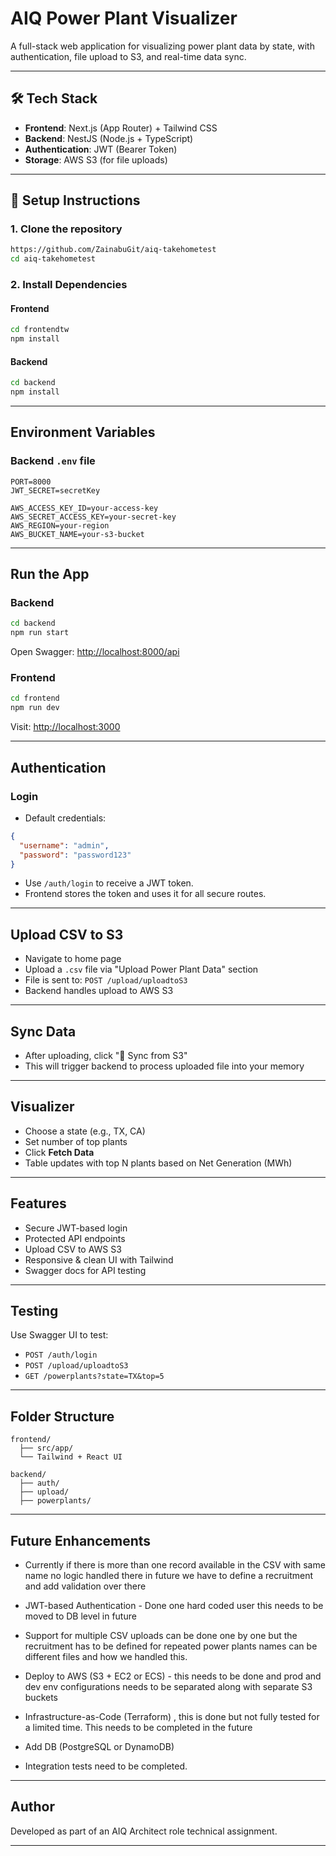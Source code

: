 #  AIQ Power Plant Visualizer

A full-stack web application for visualizing power plant data by state, with authentication, file upload to S3, and real-time data sync.

---

## 🛠 Tech Stack

* **Frontend**: Next.js (App Router) + Tailwind CSS
* **Backend**: NestJS (Node.js + TypeScript)
* **Authentication**: JWT (Bearer Token)
* **Storage**: AWS S3 (for file uploads)

---

## 🔧 Setup Instructions

### 1. Clone the repository

```bash
https://github.com/ZainabuGit/aiq-takehometest
cd aiq-takehometest
```

### 2. Install Dependencies

#### Frontend

```bash
cd frontendtw
npm install
```

#### Backend

```bash
cd backend
npm install
```

---

## Environment Variables

### Backend `.env` file

```
PORT=8000
JWT_SECRET=secretKey

AWS_ACCESS_KEY_ID=your-access-key
AWS_SECRET_ACCESS_KEY=your-secret-key
AWS_REGION=your-region
AWS_BUCKET_NAME=your-s3-bucket
```

---

## Run the App

###  Backend

```bash
cd backend
npm run start
```

Open Swagger: [http://localhost:8000/api](http://localhost:8000/api)

### Frontend

```bash
cd frontend
npm run dev
```

Visit: [http://localhost:3000](http://localhost:3000)

---

## Authentication

### Login

* Default credentials:

```json
{
  "username": "admin",
  "password": "password123"
}
```

* Use `/auth/login` to receive a JWT token.
* Frontend stores the token and uses it for all secure routes.

---

## Upload CSV to S3

* Navigate to home page
* Upload a `.csv` file via "Upload Power Plant Data" section
* File is sent to: `POST /upload/uploadtoS3`
* Backend handles upload to AWS S3

---

## Sync Data

* After uploading, click "🔄 Sync from S3"
* This will trigger backend to process uploaded file into your memory

---

## Visualizer

* Choose a state (e.g., TX, CA)
* Set number of top plants
* Click **Fetch Data**
* Table updates with top N plants based on Net Generation (MWh)

---

## Features

* Secure JWT-based login
* Protected API endpoints
* Upload CSV to AWS S3
* Responsive & clean UI with Tailwind
* Swagger docs for API testing

---

## Testing

Use Swagger UI to test:

* `POST /auth/login`
* `POST /upload/uploadtoS3`
* `GET /powerplants?state=TX&top=5`

---

## Folder Structure

```
frontend/
  ├── src/app/
  └── Tailwind + React UI

backend/
  ├── auth/
  ├── upload/
  ├── powerplants/
```

---

## Future Enhancements

* Currently if there is more than one record available in the CSV with same name no logic handled there in future we have to define a recruitment and add validation over there

* JWT-based Authentication - Done one hard coded user this needs to be moved to DB level in future

* Support for multiple CSV uploads can be done one by one but the recruitment has to be defined for repeated power plants names can be different files and how we handled this.

* Deploy to AWS (S3 + EC2 or ECS) - this needs to be done and prod and dev env configurations needs to be separated along with separate S3 buckets 
* Infrastructure-as-Code (Terraform) , this is done but not fully tested for a limited time. This needs to be completed in the future

* Add DB (PostgreSQL or DynamoDB)
* Integration tests need to be completed.


---

## Author

Developed as part of an AIQ Architect role technical assignment.

---


